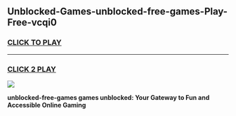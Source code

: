 
## Unblocked-Games-unblocked-free-games-Play-Free-vcqi0
<h3>
<a href="https://premium76.site?title=unblocked-free-games&ref=21A">CLICK TO PLAY</a></h3>
<hr>

<h3>
<a href="https://premium76.site?title=unblocked-free-games&ref=21A">CLICK 2 PLAY</a>
  
</h3>

<a href="https://premium76.site?title=unblocked-free-games&ref=21A"><img src="https://clearcache.store/games.png"></a>


**unblocked-free-games games unblocked: Your Gateway to Fun and Accessible Online Gaming**
